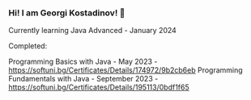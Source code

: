 ### Hi! I am Georgi Kostadinov! 👋

Currently learning Java Advanced - January 2024

Completed:

Programming Basics with Java - May 2023 - https://softuni.bg/Certificates/Details/174972/9b2cb6eb
Programming Fundamentals with Java - September 2023 - https://softuni.bg/Certificates/Details/195113/0bdf1f65

<!--
**georgi571/georgi571** is a ✨ _special_ ✨ repository because its `README.md` (this file) appears on your GitHub profile.

Here are some ideas to get you started:

- 🔭 I’m currently working on ...
- 🌱 I’m currently learning ...
- 👯 I’m looking to collaborate on ...
- 🤔 I’m looking for help with ...
- 💬 Ask me about ...
- 📫 How to reach me: ...
- 😄 Pronouns: ...
- ⚡ Fun fact: ...
-->
